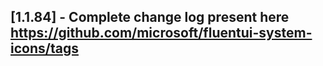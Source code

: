 ## [1.1.84] - Complete change log present here https://github.com/microsoft/fluentui-system-icons/tags